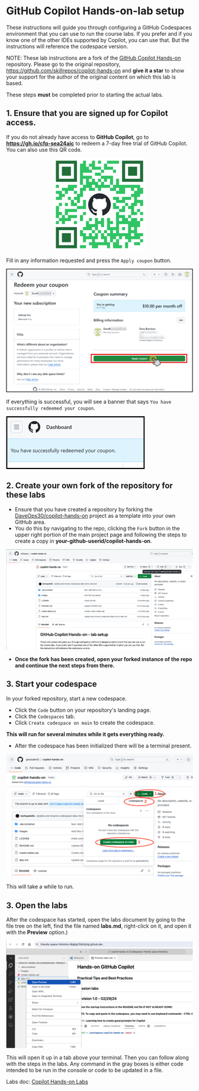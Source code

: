 # GitHub Copilot Hands-on-lab setup

These instructions will guide you through configuring a GitHub Codespaces environment that you can use to run the course labs. 
If you prefer and if you know one of the other IDEs supported by Copilot, you can use that. But the instructions will reference the codespace version.

NOTE: These lab instructions are a fork of the [GitHub Copilot Hands-on](https://github.com/skillrepos/copilot-hands-on) repository. Please go to the original repository, https://github.com/skillrepos/copilot-hands-on and **give it a star**  to show your support for the author of the original content on which this lab is based.

These steps **must** be completed prior to starting the actual labs.

## 1. Ensure that you are signed up for Copilot access. 

If you do not already have access to **GitHub Copilot**, go to **https://gh.io/cfp-sea24aic** to redeem a 7-day free trial of GitHub Copilot. You can also use this QR code. 
<p align="center">
<img width="250" height="250" src="./images/GitHub Copilot Coupon 2024-08-14.png"></p>

Fill in any information requested and press the `Apply coupon` button.

![Signing up for Copilot](./images/pic007.png?raw=true "Signing up for Copilot")

If everything is successful, you will see a banner that says `You have successfully redeemed your coupon`.

![Signing up for Copilot](./images/pic008.png?raw=true "Signing up for Copilot")

## 2. Create your own fork of the repository for these labs

- Ensure that you have created a repository by forking the [DaveOps30/copilot-hands-on](https://github.com/DaveOps30/copilot-hands-on) project as a template into your own GitHub area.
- You do this by navigating to the repo, clicking the `Fork` button in the upper right portion of the main project page and following the steps to create a copy in **your-github-userid/copilot-hands-on**.

![Forking repository](./images/cpho1.png?raw=true "Forking the repository")

- **Once the fork has been created, open your forked instance of the repo and continue the next steps from there.** 

## 3. Start your codespace

In your forked repository, start a new codespace.

- Click the `Code` button on your repository's landing page.
- Click the `Codespaces` tab.
- Click `Create codespace on main` to create the codespace.

**This will run for several minutes while it gets everything ready.**
  
- After the codespace has been initialized there will be a terminal present.

![Starting codespace](./images/cpho3.png?raw=true "Starting your codespace")

This will take a while to run.

## 3. Open the labs

After the codespace has started, open the labs document by going to the file tree on the left, find the file named **labs.md**, right-click on it, and open it with the **Preview** option.)

![Labs doc preview in codespace](./images/cpho4.png?raw=true "Labs doc preview in codespace")

This will open it up in a tab above your terminal. Then you can follow along with the steps in the labs. 
Any command in the gray boxes is either code intended to be run in the console or code to be updated in a file.

Labs doc: [Copilot Hands-on Labs](labs.md)


